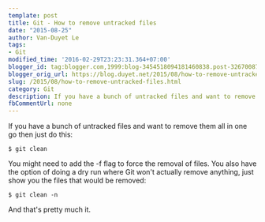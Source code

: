 ```yaml
---
template: post
title: Git - How to remove untracked files
date: "2015-08-25"
author: Van-Duyet Le
tags:
- Git
modified_time: '2016-02-29T23:23:31.364+07:00'
blogger_id: tag:blogger.com,1999:blog-3454518094181460838.post-3267008759685934556
blogger_orig_url: https://blog.duyet.net/2015/08/how-to-remove-untracked-files.html
slug: /2015/08/how-to-remove-untracked-files.html
category: Git
description: If you have a bunch of untracked files and want to remove them all in one go then just do this
fbCommentUrl: none
---
```


If you have a bunch of untracked files and want to remove them all in one go then just do this:

```
$ git clean
```
You might need to add the -f flag to force the removal of files. You also have the option of doing a dry run where Git won't actually remove anything, just show you the files that would be removed:

```
$ git clean -n
```

And that's pretty much it.
